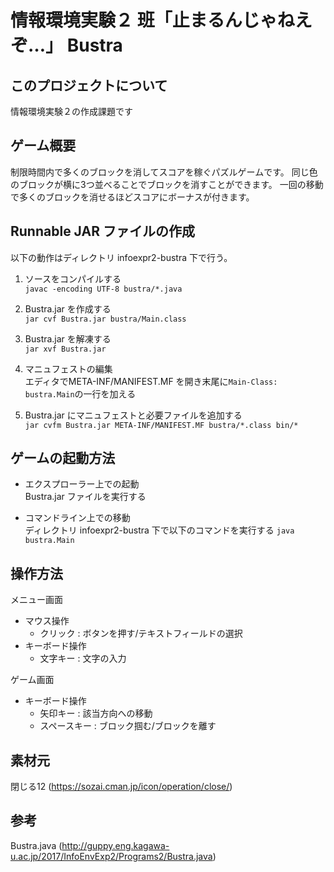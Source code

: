 # 情報環境実験２ 班「止まるんじゃねえぞ…」 Bustra

## このプロジェクトについて
情報環境実験２の作成課題です

## ゲーム概要
制限時間内で多くのブロックを消してスコアを稼ぐパズルゲームです。
同じ色のブロックが横に3つ並べることでブロックを消すことができます。
一回の移動で多くのブロックを消せるほどスコアにボーナスが付きます。

## Runnable JAR ファイルの作成
以下の動作はディレクトリ infoexpr2-bustra 下で行う。

1. ソースをコンパイルする  
   `javac -encoding UTF-8 bustra/*.java`

2. Bustra.jar を作成する  
   `jar cvf Bustra.jar bustra/Main.class`

3. Bustra.jar を解凍する  
   `jar xvf Bustra.jar`

4. マニュフェストの編集  
   エディタでMETA-INF/MANIFEST.MF を開き末尾に`Main-Class: bustra.Main`の一行を加える

5. Bustra.jar にマニュフェストと必要ファイルを追加する  
   `jar cvfm Bustra.jar META-INF/MANIFEST.MF bustra/*.class bin/*`

## ゲームの起動方法

  - エクスプローラー上での起動  
    Bustra.jar ファイルを実行する

  - コマンドライン上での移動  
    ディレクトリ infoexpr2-bustra 下で以下のコマンドを実行する
    `java bustra.Main`
 
## 操作方法  
メニュー画面  
  - マウス操作
    - クリック : ボタンを押す/テキストフィールドの選択
  - キーボード操作
    - 文字キー : 文字の入力

ゲーム画面  
  - キーボード操作  
    - 矢印キー : 該当方向への移動
    - スペースキー : ブロック掴む/ブロックを離す

## 素材元
閉じる12 (https://sozai.cman.jp/icon/operation/close/)

## 参考
Bustra.java (http://guppy.eng.kagawa-u.ac.jp/2017/InfoEnvExp2/Programs2/Bustra.java)
